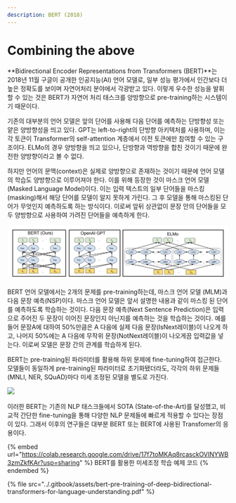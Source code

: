```yaml
---
description: BERT (2018)
---
```


# Combining the above

&#x20;**Bidirectional Encoder Representations from Transformers (BERT)**는 2018년 11월 구글이 공개한 인공지능(AI) 언어 모델로, 일부 성능 평가에서 인간보다 더 높은 정확도를 보이며 자연어처리 분야에서 각광받고 있다. 이렇게 우수한 성능을 발휘할 수 있는 것은 BERT가 자연어 처리 태스크를 양방향으로 pre-training하는 시스템이기 때문이다.

&#x20;기존의 대부분의 언어 모델은 앞의 단어를 사용해 다음 단어를 예측하는 단방향성 또는 얕은 양방향성을 띄고 있다. GPT는 left-to-right의 단방향 아키텍처를 사용하며, 이는 각 토큰이 Transformer의 self-attention 계층에서 이전 토큰에만 참여할 수 있는 구조이다. ELMo의 경우 양방향을 띄고 있으나, 단방향과 역방향을 합친 것이기 때문에 완전한 양방향이라고 볼 수 없다.&#x20;

&#x20;하지만 언어의 문맥(context)은 실제로 양방향으로 존재하는 것이기 때문에 언어 모델의 학습도 양방향으로 이루어져야 한다. 이를 위해 등장한 것이 마스크 언어 모델 (Masked Language Model)이다. 이는 입력 텍스트의 일부 단어들을 마스킹(masking)해서 해당 단어를 모델이 알지 못하게 가린다. 그 후 모델을 통해 마스킹된 단어가 무엇인지 예측하도록 하는 방식이다. 이로써 앞뒤 상관없이 문장 안의 단어들을 모두 양방향으로 사용하여 가려진 단어들을 예측하게 한다.&#x20;

![BERT: Pre-training of Deep Bidirectional Transformers for Language Understanding (2018)](../.gitbook/assets/bert-gpt-elmo.png)

&#x20;BERT 언어 모델에서는 2개의 문제를 pre-training하는데, 마스크 언어 모델 (MLM)과 다음 문장 예측(NSP)이다. 마스크 언어 모델은 앞서 설명한 내용과 같이 마스킹 된 단어를 예측하도록 학습하는 것이다. 다음 문장 예측(Next Sentence Prediction)은 입력으로 주어진 두 문장이 이어진 문장인지 아닌지를 예측하는 것을 학습하는 것이다. 예를 들어 문장A에 대하여 50%만큼은 A 다음에 실제 다음 문장(IsNext레이블)이 나오게 하고, 나머지 50%에는 A 다음에 무작위 문장(NotNext레이블)이 나오게끔 입력값을 넣는다. 이로써 모델은 문장 간의 관계를 학습하게 된다.&#x20;

&#x20;BERT는 pre-training된 파라미터를 활용해 하위 문제에 fine-tuning하여 접근한다. 모델들이 동일하게 pre-training된 파라미터로 초기화됐더라도, 각각의 하위 문제들(MNLI, NER, SQuAD)마다 미세 조정된 모델을 별도로 가진다.&#x20;

![](../.gitbook/assets/bert\_fine\_tuning.png)

&#x20;이러한 BERT는 기존의 NLP 태스크들에서 SOTA (State-of-the-Art)를 달성했고, 비교적 간단한 fine-tuning을 통해 다양한 NLP 문제들에 빠르게 적용할 수 있다는 장점이 있다. 그래서 이후의 연구들은 대부분 BERT 또는 BERT에 사용된 Transfomer의 응용이다.  &#x20;

{% embed url="https://colab.research.google.com/drive/17f7toMKAq8rcasckOVINYWB3zmZkfKAr?usp=sharing" %}
BERT를 활용한 미세조정 학습 예제 코드
{% endembed %}

{% file src="../.gitbook/assets/bert-pre-training-of-deep-bidirectional-transformers-for-language-understanding.pdf" %}
